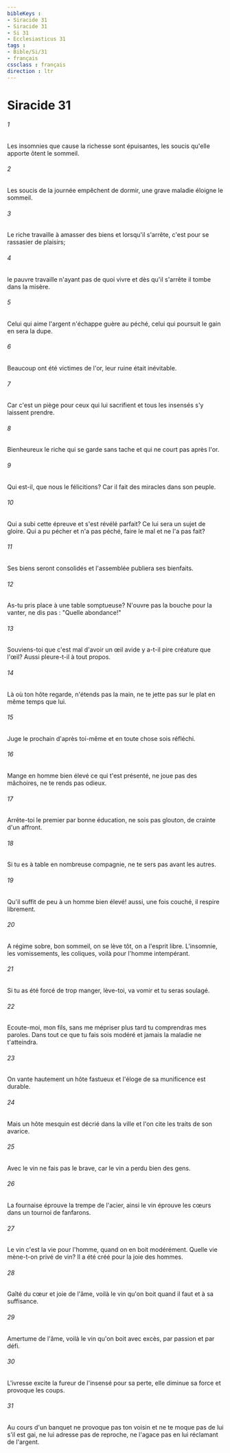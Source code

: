 ```yaml
---
bibleKeys : 
- Siracide 31
- Siracide 31
- Si 31
- Ecclesiasticus 31
tags : 
- Bible/Si/31
- français
cssclass : français
direction : ltr
---
```


# Siracide 31

###### 1
Les insomnies que cause la richesse sont épuisantes, les soucis qu'elle apporte ôtent le sommeil.
###### 2
Les soucis de la journée empêchent de dormir, une grave maladie éloigne le sommeil.
###### 3
Le riche travaille à amasser des biens et lorsqu'il s'arrête, c'est pour se rassasier de plaisirs;
###### 4
le pauvre travaille n'ayant pas de quoi vivre et dès qu'il s'arrête il tombe dans la misère.
###### 5
Celui qui aime l'argent n'échappe guère au péché, celui qui poursuit le gain en sera la dupe.
###### 6
Beaucoup ont été victimes de l'or, leur ruine était inévitable.
###### 7
Car c'est un piège pour ceux qui lui sacrifient et tous les insensés s'y laissent prendre.
###### 8
Bienheureux le riche qui se garde sans tache et qui ne court pas après l'or.
###### 9
Qui est-il, que nous le félicitions? Car il fait des miracles dans son peuple.
###### 10
Qui a subi cette épreuve et s'est révélé parfait? Ce lui sera un sujet de gloire. Qui a pu pécher et n'a pas péché, faire le mal et ne l'a pas fait?
###### 11
Ses biens seront consolidés et l'assemblée publiera ses bienfaits.
###### 12
As-tu pris place à une table somptueuse? N'ouvre pas la bouche pour la vanter, ne dis pas : "Quelle abondance!"
###### 13
Souviens-toi que c'est mal d'avoir un œil avide y a-t-il pire créature que l'œil? Aussi pleure-t-il à tout propos.
###### 14
Là où ton hôte regarde, n'étends pas la main, ne te jette pas sur le plat en même temps que lui.
###### 15
Juge le prochain d'après toi-même et en toute chose sois réfléchi.
###### 16
Mange en homme bien élevé ce qui t'est présenté, ne joue pas des mâchoires, ne te rends pas odieux.
###### 17
Arrête-toi le premier par bonne éducation, ne sois pas glouton, de crainte d'un affront.
###### 18
Si tu es à table en nombreuse compagnie, ne te sers pas avant les autres.
###### 19
Qu'il suffit de peu à un homme bien élevé! aussi, une fois couché, il respire librement.
###### 20
A régime sobre, bon sommeil, on se lève tôt, on a l'esprit libre. L'insomnie, les vomissements, les coliques, voilà pour l'homme intempérant.
###### 21
Si tu as été forcé de trop manger, lève-toi, va vomir et tu seras soulagé.
###### 22
Ecoute-moi, mon fils, sans me mépriser plus tard tu comprendras mes paroles. Dans tout ce que tu fais sois modéré et jamais la maladie ne t'atteindra.
###### 23
On vante hautement un hôte fastueux et l'éloge de sa munificence est durable.
###### 24
Mais un hôte mesquin est décrié dans la ville et l'on cite les traits de son avarice.
###### 25
Avec le vin ne fais pas le brave, car le vin a perdu bien des gens.
###### 26
La fournaise éprouve la trempe de l'acier, ainsi le vin éprouve les cœurs dans un tournoi de fanfarons.
###### 27
Le vin c'est la vie pour l'homme, quand on en boit modérément. Quelle vie mène-t-on privé de vin? Il a été créé pour la joie des hommes.
###### 28
Gaîté du cœur et joie de l'âme, voilà le vin qu'on boit quand il faut et à sa suffisance.
###### 29
Amertume de l'âme, voilà le vin qu'on boit avec excès, par passion et par défi.
###### 30
L'ivresse excite la fureur de l'insensé pour sa perte, elle diminue sa force et provoque les coups.
###### 31
Au cours d'un banquet ne provoque pas ton voisin et ne te moque pas de lui s'il est gai, ne lui adresse pas de reproche, ne l'agace pas en lui réclamant de l'argent.
